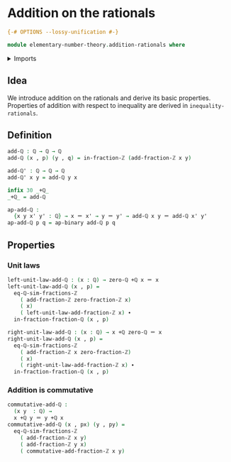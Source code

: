 # Addition on the rationals

```agda
{-# OPTIONS --lossy-unification #-}

module elementary-number-theory.addition-rationals where
```

<details><summary>Imports</summary>

```agda
open import elementary-number-theory.addition-integer-fractions
open import elementary-number-theory.integer-fractions
open import elementary-number-theory.rational-numbers

open import foundation.dependent-pair-types
open import foundation.identity-types
```

</details>

## Idea

We introduce addition on the rationals and derive its basic properties.
Properties of addition with respect to inequality are derived in
`inequality-rationals`.

## Definition

```agda
add-ℚ : ℚ → ℚ → ℚ
add-ℚ (x , p) (y , q) = in-fraction-ℤ (add-fraction-ℤ x y)

add-ℚ' : ℚ → ℚ → ℚ
add-ℚ' x y = add-ℚ y x

infix 30 _+ℚ_
_+ℚ_ = add-ℚ

ap-add-ℚ :
  {x y x' y' : ℚ} → x ＝ x' → y ＝ y' → add-ℚ x y ＝ add-ℚ x' y'
ap-add-ℚ p q = ap-binary add-ℚ p q
```

## Properties

### Unit laws

```agda
left-unit-law-add-ℚ : (x : ℚ) → zero-ℚ +ℚ x ＝ x
left-unit-law-add-ℚ (x , p) =
  eq-ℚ-sim-fractions-ℤ
    ( add-fraction-ℤ zero-fraction-ℤ x)
    ( x)
    ( left-unit-law-add-fraction-ℤ x) ∙
  in-fraction-fraction-ℚ (x , p)

right-unit-law-add-ℚ : (x : ℚ) → x +ℚ zero-ℚ ＝ x
right-unit-law-add-ℚ (x , p) =
  eq-ℚ-sim-fractions-ℤ
    ( add-fraction-ℤ x zero-fraction-ℤ)
    ( x)
    ( right-unit-law-add-fraction-ℤ x) ∙
  in-fraction-fraction-ℚ (x , p)
```

### Addition is commutative

```agda
commutative-add-ℚ :
  (x y  : ℚ) →
  x +ℚ y ＝ y +ℚ x
commutative-add-ℚ (x , px) (y , py) =
  eq-ℚ-sim-fractions-ℤ
    ( add-fraction-ℤ x y)
    ( add-fraction-ℤ y x)
    ( commutative-add-fraction-ℤ x y)
```
